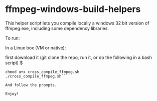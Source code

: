 ffmpeg-windows-build-helpers
============================

This helper script lets you compile locally a windows 32 bit version of ffmpeg.exe,
including some dependency libraries.

To run:

In a Linux box (VM or native):

first download it (git clone the repo, run it, or do the following in a bash script) $

```wget https://raw.github.com/rdp/ffmpeg-windows-build-helpers/master/cross_compile_ffmpeg.sh -O cross_compile_ffmpeg.sh
chmod u+x cross_compile_ffmpeg.sh
./cross_compile_ffmpeg.sh```

And follow the prompts.

Enjoy!
